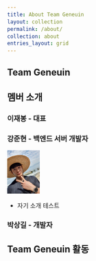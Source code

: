 ```yaml
---
title: About Team Geneuin
layout: collection
permalink: /about/
collection: about
entries_layout: grid
---
```


## Team Geneuin

## 멤버 소개
### 이재봉 - 대표

### 강준현 - 백엔드 서버 개발자
<div>
    <img src="/images/members/junhyunny.jpg" width="15%"/> 
</div>

- 자기 소개 테스트

### 박상길 - 개발자

## Team Geneuin 활동
